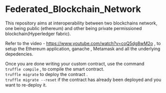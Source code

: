 # Federated_Blockchain_Network

This repository aims at interoperability between two blockchains network, one being public (ethereum) and other being private permissioned blockchain(Hyperledger fabric). 

Refer to the video - https://www.youtube.com/watch?v=coQ5dg8wM2o , to setup the Ethereum application, ganache , Metamask and all the underlying depedencies.

Once you are done writing your custom contract, use the command <br>```truffle compile``` , to compile the smart contract. <br>```truffle migrate``` to deploy the contract .
<br>```truffle migrate --reset``` if the contract has already been deployed and you want to re-deploy it.
